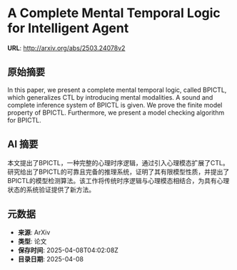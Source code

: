 # A Complete Mental Temporal Logic for Intelligent Agent

**URL**: http://arxiv.org/abs/2503.24078v2

## 原始摘要

In this paper, we present a complete mental temporal logic, called BPICTL,
which generalizes CTL by introducing mental modalities. A sound and complete
inference system of BPICTL is given. We prove the finite model property of
BPICTL. Furthermore, we present a model checking algorithm for BPICTL.


## AI 摘要

本文提出了BPICTL，一种完整的心理时序逻辑，通过引入心理模态扩展了CTL。研究给出了BPICTL的可靠且完备的推理系统，证明了其有限模型性质，并提出了BPICTL的模型检测算法。该工作将传统时序逻辑与心理模态相结合，为具有心理状态的系统验证提供了新方法。

## 元数据

- **来源**: ArXiv
- **类型**: 论文
- **保存时间**: 2025-04-08T04:02:08Z
- **目录日期**: 2025-04-08

